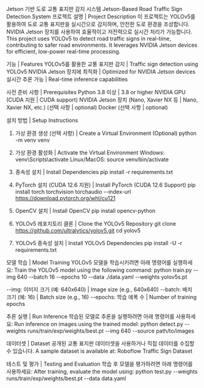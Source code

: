 Jetson 기반 도로 교통 표지판 감지 시스템
Jetson-Based Road Traffic Sign Detection System
프로젝트 설명 | Project Description
이 프로젝트는 YOLOv5를 활용하여 도로 교통 표지판을 실시간으로 감지하며, 안전한 도로 환경을 조성합니다. NVIDIA Jetson 장치를 사용하여 효율적이고 저전력으로 실시간 처리가 가능합니다.
This project uses YOLOv5 to detect road traffic signs in real-time, contributing to safer road environments. It leverages NVIDIA Jetson devices for efficient, low-power real-time processing.

기능 | Features
YOLOv5를 활용한 교통 표지판 감지 | Traffic sign detection using YOLOv5
NVIDIA Jetson 장치에 최적화 | Optimized for NVIDIA Jetson devices
실시간 추론 가능 | Real-time inference capabilities

사전 준비 사항 | Prerequisites
Python 3.8 이상 | 3.8 or higher
NVIDIA GPU (CUDA 지원 | CUDA support)
NVIDIA Jetson 장치 (Nano, Xavier NX 등 | Nano, Xavier NX, etc.) (선택 사항 | optional)
Docker (선택 사항 | optional)

설치 방법 | Setup Instructions
1. 가상 환경 생성 (선택 사항) | Create a Virtual Environment (Optional)
python -m venv venv

3. 가상 환경 활성화 | Activate the Virtual Environment
Windows:
venv\Scripts\activate
Linux/MacOS:
source venv/bin/activate

4. 종속성 설치 | Install Dependencies
pip install -r requirements.txt

4. PyTorch 설치 (CUDA 12.6 지원) | Install PyTorch (CUDA 12.6 Support)
pip install torch torchvision torchaudio --index-url https://download.pytorch.org/whl/cu121

6. OpenCV 설치 | Install OpenCV
pip install opencv-python

6. YOLOv5 레포지토리 클론 | Clone the YOLOv5 Repository
git clone https://github.com/ultralytics/yolov5.git
cd yolov5

8. YOLOv5 종속성 설치 | Install YOLOv5 Dependencies
pip install -U -r requirements.txt

모델 학습 | Model Training
YOLOv5 모델을 학습시키려면 아래 명령어를 실행하세요:
Train the YOLOv5 model using the following command:
python train.py --img 640 --batch 16 --epochs 10 --data ./data.yaml --weights yolov5s.pt

--img: 이미지 크기 (예: 640x640) | Image size (e.g., 640x640)
--batch: 배치 크기 (예: 16) | Batch size (e.g., 16)
--epochs: 학습 에폭 수 | Number of training epochs

추론 실행 | Run Inference
학습된 모델로 추론을 실행하려면 아래 명령어를 사용하세요:
Run inference on images using the trained model:
python detect.py --weights runs/train/exp/weights/best.pt --img 640 --source path/to/images

데이터셋 | Dataset
공개된 교통 표지판 데이터셋을 사용하거나 직접 데이터를 수집할 수 있습니다.
A sample dataset is available at:
Roboflow Traffic Sign Dataset

테스트 및 평가 | Testing and Evaluation
학습 후 모델을 평가하려면 아래 명령어를 사용하세요:
After training, evaluate the model using:
python test.py --weights runs/train/exp/weights/best.pt --data data.yaml
